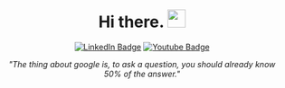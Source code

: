 <!-- About -->

<div align="center">
  
  # Hi there. <img src="https://vignette.wikia.nocookie.net/vsbattles/images/2/20/Annoying_Dog.gif/revision/latest?cb=20151208061831" width="32" height=auto/>
  
  <a href="https://linkedin.com/in/nicoleajoy"><img src="https://img.shields.io/badge/LinkedIn-2b2b2b?style=for-the-badge&logo=linkedin&logoColor=white" alt="LinkedIn Badge"/></a>
  <a href="https://nicoleajoy.github.io"><img src="https://img.shields.io/badge/Portfolio-2b2b2b?style=for-the-badge&logo=github&logoColor=white" alt="Youtube Badge"/></a>

  <i>"The thing about google is, to ask a question, you should already know 50% of the answer."</i>
  
</div>
